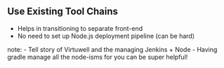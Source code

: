 ## Use Existing Tool Chains

- Helps in transitioning to separate front-end
- No need to set up Node.js deployment pipeline (can be hard)

note:
    - Tell story of Virtuwell and the managing Jenkins + Node
    - Having gradle manage all the node-isms for you can be super helpful!